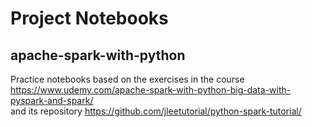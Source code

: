 # Project Notebooks

## apache-spark-with-python

Practice notebooks based on the exercises in the course https://www.udemy.com/apache-spark-with-python-big-data-with-pyspark-and-spark/  
and its repository https://github.com/jleetutorial/python-spark-tutorial/ 


